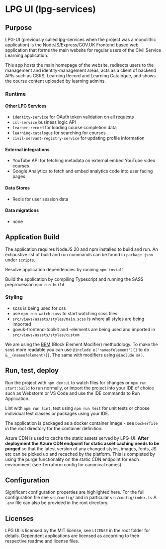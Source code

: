 # LPG UI (lpg-services)

 
## Purpose

LPG-UI (previously called lpg-services when the project was a monolithic application) is the NodeJS/Express/GOV.UK Frontend based web application that forms the main website for regular users of the Civil Service Learning application.

This app hosts the main homepage of the website, redirects users to the management and identity-management areas, acts as a client of backend APIs such as CSRS, Learning Record and Learning Catalogue, and shows the course content uploaded by learning admins.

### Runtime 

#### Other LPG Services

- `identity-service` for OAuth token validation on all requests
- `csl-service` business logic API
- `learner-record` for loading course completion data
- `learning-catalogue` for searching for courses
- `civil-servant-registry-service` for updating profile information

#### External integrations

- YouTube API for fetching metadata on external embed YouTube video courses
- Google Analytics to fetch and embed analytics code into user facing pages

#### Data Stores

- Redis for user session data

#### Data migrations

- none


## Application Build

The application requires NodeJS 20 and npm installed to build and run. An exhaustive list of build and run commands can be found in `package.json` under `scripts`.

Resolve application dependencies by running `npm install`

Build the application by compiling Typescript and running the SASS preprocessor: `npm run build`

### Styling
* scss is being used for css
* use `npm run watch-sass` to start watching scss files
* `src/views/assets/styles/main.scss` is where all styles are being imported
* govuk-frontend-toolkit and -elements are being used and imported in `src/views/assets/styles/custom`

We are using the [BEM](http://getbem.com/introduction/) (Block Element Modifier) methodology. To make the scss more readable you can use `@include e('nameofelement'){}` to do `&__(nameofelement){}`. The same with modifiers using `@include m()`.


## Run, test, deploy

Run the project with `npm dev:ui` to watch files for changes or `npm run start:build` to run normally, or import the project into your IDE of choice such as Webstorm or VS Code and use the IDE commands to Run Application.

Lint with `npm run lint`, test using `npm run test` for unit tests or choose individual test classes or packages using your IDE.

The application is packaged as a docker container image - see `Dockerfile` in the root directory for the container definition.

Azure CDN is used to cache the static assets served by LPG-UI. **After deployment the Azure CDN endpoint for static asset caching needs to be purged** so that the latest version of any changed styles, images, fonts, JS etc can be picked up and recached by the platform. This is completed by using the purge functionality on the static CDN endpoint for each environment (see Terraform config for canonical names).


## Configuration

Significant configuration properties are highlighted here. For the full configuration file see `src/config/` and in particular `src/config/index.ts` A `.env` file can also be provided in the root directory.

## Licenses

LPG UI is licensed by the MIT license, see `LICENSE` in the root folder for details. Dependent applications are licensed as according to their respective readme and license files.

